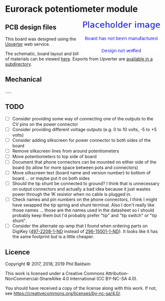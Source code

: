 # Eurorack potentiometer module

<img align="right" src="./PlaceholderImage.png">

## PCB design files

This board was designed using the [Upverter](https://upverter.com) web service.

The schematic, board layout and bill of materials can be viewed [here](https://upverter.com/Trebuchetindustries/eca55b8c9b4d3669/Eurorack-potentiometer-module/). Exports from Upverter are [available in a subdirectory](./Upverter%20exports).

## Mechanical

.....

## TODO

* [ ] Consider providing some way of connecting one of the outputs to the CV pins on the power connector
* [ ] Consider providing different voltage outputs (e.g. 0 to 10 volts, -5 to +5 volts)
* [ ] Consider adding silkscreen for power connector to both sides of the board
* [ ] Remove silkscreen lines from around potentiometers
* [ ] Move potentiometers to top side of board
* [ ] Document that phone connectors can be mounted on either side of the board (to allow for more space between pots and connectors)
* [ ] Move silkscreen text (board name and version number) to bottom of board ... or maybe put it on both sides
* [ ] Should the tip shunt be connected to ground? I think that is unnecessary on output connectors and actually a bad idea because it just wastes power through the 1K resistor when no cable is plugged in.
* [ ] Check names and pin numbers on the phone connectors, I think I might have swapped the tip spring and shunt terminal. Also I don't really like those names ... those are the names used in the datasheet so I should probably keep them but I'd probably prefer "tip" and "tip switch" or "tip shunt".
* [ ] Consider the alternate op-amp that I found when ordering parts on DigiKey ([497-2208-1-ND](https://www.digikey.com.au/product-detail/en/TL081CDT/497-2208-1-ND/) instead of [296-15001-1-ND](https://www.digikey.com.au/product-detail/en/TL081CDR/296-15001-1-ND/)). It looks like it has the same footprint but is a little cheaper.

## Licence

Copyright © 2017, 2018, 2019 Phil Baldwin

This work is licensed under a Creative Commons Attribution-NonCommercial-ShareAlike 4.0 International (CC BY-NC-SA 4.0).

You should have received a copy of the license along with this work. If not, see <https://creativecommons.org/licenses/by-nc-sa/4.0/>.
